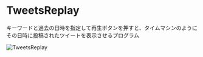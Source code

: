 # TweetsReplay
キーワードと過去の日時を指定して再生ボタンを押すと、タイムマシンのようにその日時に投稿されたツイートを表示させるプログラム

![TweetsReplay](https://user-images.githubusercontent.com/77841091/107771989-efb73400-6d7e-11eb-9a31-c39bd81ebca4.gif)
